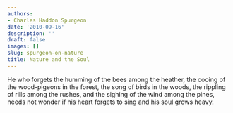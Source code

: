 ```yaml
---
authors:
- Charles Haddon Spurgeon
date: '2010-09-16'
description: ''
draft: false
images: []
slug: spurgeon-on-nature
title: Nature and the Soul
---
```


He who forgets the humming of the bees among the heather, the cooing of the wood-pigeons in the forest, the song of birds in the woods, the rippling of rills among the rushes, and the sighing of the wind among the pines, needs not wonder if his heart forgets to sing and his soul grows heavy.